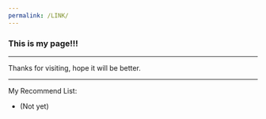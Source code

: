 ```yaml
---
permalink: /LINK/
---
```


### This is my page!!!

---

Thanks for visiting, hope it will be better.

---

My Recommend List:
* (Not yet)
